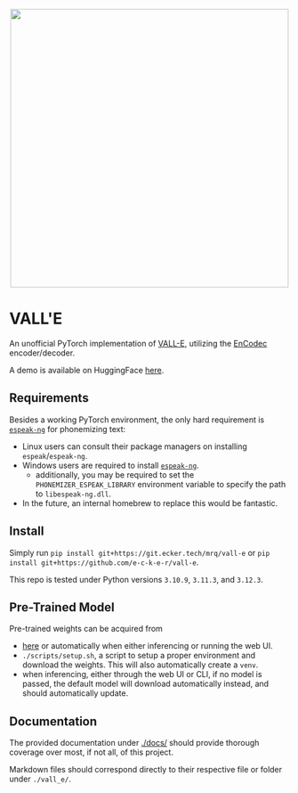 <p align="center">
<img src="./vall-e.png" width="500px"></img>
</p>

# VALL'E

An unofficial PyTorch implementation of [VALL-E](https://vall-e-demo.ecker.tech/), utilizing the [EnCodec](https://github.com/facebookresearch/encodec) encoder/decoder.

A demo is available on HuggingFace [here](https://huggingface.co/spaces/ecker/vall-e).

## Requirements

Besides a working PyTorch environment, the only hard requirement is [`espeak-ng`](https://github.com/espeak-ng/espeak-ng/) for phonemizing text:
- Linux users can consult their package managers on installing `espeak`/`espeak-ng`.
- Windows users are required to install [`espeak-ng`](https://github.com/espeak-ng/espeak-ng/releases/tag/1.51#Assets).
  + additionally, you may be required to set the `PHONEMIZER_ESPEAK_LIBRARY` environment variable to specify the path to `libespeak-ng.dll`.
- In the future, an internal homebrew to replace this would be fantastic.

## Install

Simply run `pip install git+https://git.ecker.tech/mrq/vall-e` or `pip install git+https://github.com/e-c-k-e-r/vall-e`.

This repo is tested under Python versions `3.10.9`, `3.11.3`, and `3.12.3`.

## Pre-Trained Model

Pre-trained weights can be acquired from
* [here](https://huggingface.co/ecker/vall-e) or automatically when either inferencing or running the web UI.
* `./scripts/setup.sh`, a script to setup a proper environment and download the weights. This will also automatically create a `venv`.
* when inferencing, either through the web UI or CLI, if no model is passed, the default model will download automatically instead, and should automatically update.

## Documentation

The provided documentation under [./docs/](./docs/) should provide thorough coverage over most, if not all, of this project.

Markdown files should correspond directly to their respective file or folder under `./vall_e/`.